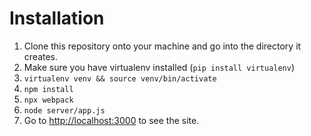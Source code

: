 # Installation
1. Clone this repository onto your machine and go into the directory it creates.
2. Make sure you have virtualenv installed (```pip install virtualenv```)
3. ```virtualenv venv && source venv/bin/activate```
4. ```npm install```
5. ```npx webpack```
6. ```node server/app.js```
7. Go to [http://localhost:3000](http://localhost:3000/) to see the site.
